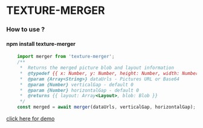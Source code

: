 # TEXTURE-MERGER

### How to use ?

#### npm install texture-merger
```javascript
    import merger from 'texture-merger';
    /**
     *  Returns the merged picture blob and layout information
     *  @typedef {{ x: Number, y: Number, height: Number, width: Number, image: HTMLImageElement }} Layout
     *  @param {Array<String>} dataUrls - Pictures URL or Base64
     *  @param {Number} verticalGap - default 0
     *  @param {Number} horizontalGap - default 0
     *  @returns {{ layout: Array<Layout>, blob: Blob }}
     */
    const merged = await merger(dataUrls, verticalGap, horizontalGap);
```

[click here for demo](https://shiverzheng.github.io/texture-merger/dist/index.html)